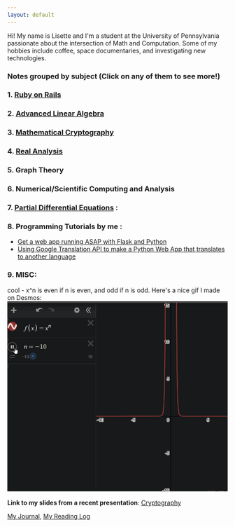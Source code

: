 ```yaml
---
layout: default
---
```

Hi! My name is Lisette and I'm a student at the University of Pennsylvania passionate about the intersection of Math and Computation. Some of my hobbies include coffee, space documentaries, and investigating new technologies.

### Notes grouped by subject (Click on any of them to see more!)

### 1. [Ruby on Rails](ruby.md)

### 2. [Advanced Linear Algebra](line_alg.md)

### 3. [Mathematical Cryptography](mathematical_crypto.md)

### 4. [Real Analysis](analysis.md)

### 5. Graph Theory

### 6. Numerical/Scientific Computing and Analysis

### 7. [Partial Differential Equations](PDE.md) :

### 8. Programming Tutorials by me :
* [Get a web app running ASAP with Flask and Python](flask_start.md)
* [Using Google Translation API to make a Python Web App that translates to another language](flask_py_translate_api.md)

### 9. MISC:

cool - x^n is even if n is even, and odd if n is odd. Here's a nice gif I made on Desmos:
![example function](/gif/xn_gif.gif)

**Link to my slides from a recent presentation**: [Cryptography](https://drive.google.com/file/d/1MdGkOsmxy2CyUJRVHIdzjVyykqI3To42/view?fbclid=IwAR3VM03FceUloxVeDge2JDqKOYtu4hkWEx-uqhDgS_nINv2S9eHKC78kZdU)

[My Journal](journal.md), [My Reading Log](reading.md)



